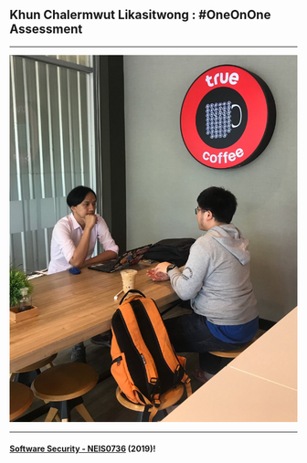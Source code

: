 ## Khun **Chalermwut Likasitwong** : #OneOnOne Assessment 

---

![](ChalermwutL.jpg "Chalermwut Likasitwong")

---

#### **[Software Security - NEIS0736](../) (2019)**!